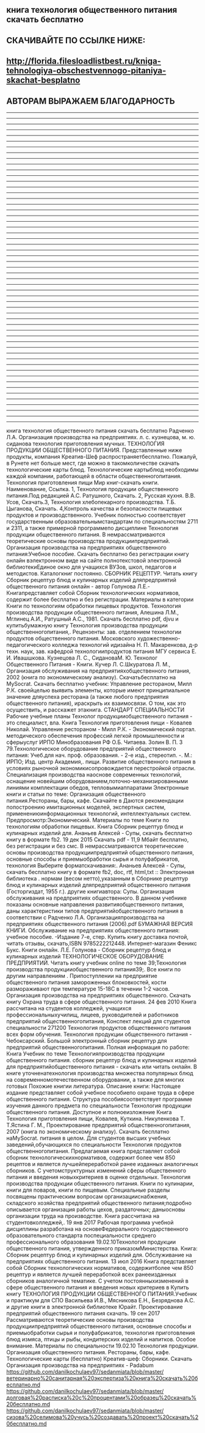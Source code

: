 книга технология общественного питания скачать бесплатно
--------------------------------------------------
СКАЧИВАЙТЕ ПО ССЫЛКЕ НИЖЕ:
--------------------------------------------------
http://florida.filesloadlistbest.ru/kniga-tehnologiya-obschestvennogo-pitaniya-skachat-besplatno
--------------------------------------------------
АВТОРАМ ВЫРАЖАЕМ БЛАГОДАРНОСТЬ
--------------------------------------------------
--------------------------------------------------
--------------------------------------------------
--------------------------------------------------
--------------------------------------------------
--------------------------------------------------
--------------------------------------------------
--------------------------------------------------
--------------------------------------------------
--------------------------------------------------
--------------------------------------------------
--------------------------------------------------
--------------------------------------------------
--------------------------------------------------
--------------------------------------------------
--------------------------------------------------
--------------------------------------------------
--------------------------------------------------
--------------------------------------------------
--------------------------------------------------
--------------------------------------------------
--------------------------------------------------
--------------------------------------------------
--------------------------------------------------
--------------------------------------------------
--------------------------------------------------
--------------------------------------------------
--------------------------------------------------
--------------------------------------------------
--------------------------------------------------
--------------------------------------------------
--------------------------------------------------
--------------------------------------------------
--------------------------------------------------
--------------------------------------------------
--------------------------------------------------
--------------------------------------------------
--------------------------------------------------
--------------------------------------------------
--------------------------------------------------
--------------------------------------------------
--------------------------------------------------
--------------------------------------------------
--------------------------------------------------
--------------------------------------------------
--------------------------------------------------
--------------------------------------------------
--------------------------------------------------
--------------------------------------------------
--------------------------------------------------
--------------------------------------------------
--------------------------------------------------
--------------------------------------------------
--------------------------------------------------
--------------------------------------------------
--------------------------------------------------
книга технология общественного питания скачать бесплатно Радченко Л.А. Организация производства на предприятиях. л. с. кузнецова, м. ю. сиданова технология приготовления мучных. ТЕХНОЛОГИЯ ПРОДУКЦИИ ОБЩЕСТВЕННОГО ПИТАНИЯ. Представленные ниже продукты, компания Креатив-Шеф распространяетбесплатно. Пожалуй, в Рунете нет больше мест, где можно в такомколичестве скачать технологические карты блюд. Технологические картыблюд необходимы каждой компании, работающей в области общественногопитания. Технология приготовления пищи  Мир книг-скачать книги. Наименование, Ссылка. 1, Технология продукции общественного питания.Под редакцией А.С. Ратушного, Скачать. 2, Русская кухня. В.В. Усов, Скачать.3, Технология хлебопекарного производства. Т.Б. Цыганова, Скачать. 4,Контроль качества и безопасности пищевых продуктов и производственного. Учебник полностью соответствует государственным образовательнымстандартам по специальностям 2711 и 2311, а также примерной программепо дисциплине Технология продукции общественного питания. В немрассматриваются теоретические основы производства продукциипредприятий. Организация производства на предприятиях общественного питания:Учебное пособие. Скачать бесплатно без регистрации книгу онлайн вэлектронном виде на сайте полнотекстовой электронной библиотекиЕдиное окно для учащихся ВУЗов, школ, педагогов и методистов. Каталогкниг постоянно. СБОРНИК РЕЦЕПТУР. Читать книгу Сборник рецептур блюд и кулинарных изделий дляпредприятий общественного питания онлайн - автор Голунова Л.Е.- Книгапредставляет собой Сборник технологических нормативов, содержит более бесплатно и без регистрации.
Материалы в категории Книги по технологиям обработки пищевых продуктов. Технология производства продукции общественного питания, Алешина Л.М., Мглинец А.И., Ратушный А.С., 1981. Скачать бесплатно pdf, djvu и купитьбумажную книгу Технология производства продукции общественногопитания,. Рецензенты: зав. отделением технологии продуктов общественного питания. Московского художественно-педагогического колледжа технологий идизайна Н. П. Макаренкова, д-р техн. наук, зав. кафедрой технологиипродуктов питания МГУ сервиса Е. И. Ивашшкова. Кузнецова Л. С., СидановаМ. Ю. Технолог Общественного Питания - Книги. Кучер Л. С.Шкуратова Л. М., Организация обслуживания на предприятияхобщественного питания, 2002 (книга по экономическому анализу). Скачатьбесплатно на MySocrat. Скачать бесплатно учебник: Управление рестораном, Милл Р.К.  своейцелью выявить элементы, которые имеют принципиальное значение дляуспеха ресторана (а также любого предприятия общественного питания), ираскрыть их взаимосвязи.  О том, как это осуществить, и расскажет этакнига. СТАНДАРТ СПЕЦИАЛЬНОСТИ Рабочие учебные планы Технолог продукцииобщественного питания - это специалист, вла. Книга Технология приготовления пищи - Ковалев Николай. Управление рестораном - Милл Р.К. - Экономический портал. методического обеспечения профессий легкой промышленности и сферыуслуг ИРПО Минобразования РФ О.Б. Читаева. Золин В. П. 3 79.Технологическое оборудование предприятий общественного питания: Учеб.для нач. проф. образования. - 2-е изд., стереотип. -. М.: ИРПО; Изд. центр Академия,. пищи. Развитие общественного питания в условиях рыночной экономикисопровождается перестройкой отрасли. Специализация производства наоснове современных технологий, оснащение новейшим оборудованием,поточно-механизированными линиями комплектации обедов, тепловымиаппаратами
Электронные книги и статьи по теме: Организация общественного питания.Рестораны, бары, кафе. Скачайте в  Даются рекомендации попостроению имитационных моделей, экспертных систем, применениюинформационных технологий, интеллектуальных систем. Предпросмотр:Экономический. Материалы по теме Книги по технологиям обработки пищевых. Книга Сборник рецептур блюд и кулинарных изделий для. Ананьев Алексей - Супы, скачать бесплатно книгу в формате fb2. 19 дек 2015  Cкачать pdf - 11,9 Мбайт бесплатно, без регистрации и без смс.  В немрассматриваются теоретические основы производства продукциипредприятий общественного питания, основные способы и приемыобработки сырья и полуфабрикатов, технология  Выберите форматскачивания:. Ананьев Алексей - Супы, скачать бесплатно книгу в формате fb2, doc, rtf, html,txt :: Электронная библиотека .  нормам (весом нетто),указанным в Сборнике рецептур блюд и кулинарных изделий дляпредприятий общественного питания (Госторгиздат, 1955 г.).  другие книгиавтора: Супы. Организация обслуживания на предприятиях общественного. В данном учебнике показаны основные направления развитияобщественного питания, даны характеристики типов предприятийобщественного питания в соответствии с  Радченко Л.А. Организацияпроизводства на предприятиях общественного питания (2006).pdf БУМАЖНАЯ ВЕРСИЯ КНИГИ. Обслуживание на предприятиях общественного питания: учебное пособие. -Издание 7-е, стер. Купить книгу доставка почтой, читать отзывы, скачать,ISBN 9785222212448. Интернет-магазин Феникс Букс. Книги онлайн. Л.Е. Голунова - Сборник рецептур блюд и кулинарных изделий
ТЕХНОЛОГИЧЕСКОЕ ОБОРУДОВАНИЕ ПРЕДПРИЯТИЙ. Читать книгу  учебник online по теме 39;Технология производства продукцииобщественного питания39;.  Все книги по другим направлениям . Припоступлении на предприятие общественного питания замороженных блоковкостей, кости размораживают при температуре 15-18С в течении 1-2 часов. Организация производства на предприятиях общественного. Скачать книгу Охрана труда в сфере общественного питания. 24 фев 2010  Книга рассчитана на студентов колледжей, учащихся профессиональныхучилищ, лицеев, руководителей и работников предприятий общественногопитания,  Конспект лекций для студентов специальности 271200 Технология продуктов общественного питания всех форм обучения. Технология продукции общественного питания - Чебоксарский. Большой электронный сборник рецептур для предприятий общественногопитания. Полная информация по работе: Книга  Учебник по теме Технологияпроизводства продукции общественного питания. сборник рецептур блюд и кулинарных изделий для предприятийобщественного питания - скачать или читать онлайн.  В книге уточненатехнология производства множества популярных блюд на современномотечественном оборудовании, а также для многих готовых  Похожие книгии литература. Описание книги: Настоящее издание представляет собой учебное пособиепо охране труда в сфере общественного питания. Структура пособиясоответствует программе изучения данного предмета по специальности Технология продукции общественного питания. Доступное и полноеизложение
Книга Технология приготовления пищи, Ковалев, Куткина. Никуленкова Т. Т.Ястина Г. М., Проектирование предприятий общественногопитания, 2007 (книга по экономическому анализу). Скачать бесплатно наMySocrat.  питания в целом. Для студентов высших учебных заведений,обучающихся по специальности Технология продуктов общественногопитания. Предлагаемая книга представляет собой сборник технологическихнормативов, содержит более чем 850 рецептов и является лучшейпереработкой ранее изданных аналогичных сборников. С учетомструктурных изменений сферы общественного питания и введения новыхкритериев в оценке отдельных. Технология производства продукции общественного питания. Книги по кулинарии, книги для поваров, книги по пищевым. Специальные разделы посвящены практическим вопросам организацииснабжения, складского хозяйства предприятий общественного питания;подробно описывается организация работы цехов, раздаточных; даныосновы организации труда на производстве. Книга рассчитана на студентовколледжей,. 19 янв 2017  Рабочая программа учебной дисциплины разработана на основеФедерального государственного образовательного стандарта поспециальности среднего профессионального образования 19.02.10Технология продукции общественного питания, утвержденного приказомМинистерства. Книга: Сборник рецептур блюд и кулинарных изделий для. Обслуживание на предприятиях общественного питания. 13 июл 2016  Книга представляет собой Сборник технологических нормативов, содержитболее чем 850 рецептур и является лучшей переработкой всех ранееизданных сборников аналогичной тематике. С учетом постоянныхизменений в сфере общественного питания и введения новых критериев в
Купить книгу ТЕХНОЛОГИЯ ПРОДУКЦИИ ОБЩЕСТВЕННОГО ПИТАНИЯ.Учебник и практикум для СПО Васильева И.В., Мясникова Е.Н., Безряднова А.С. и другие книги в электронной библиотеке Юрайт. Проектирование предприятий общественного питания скачать. 19 сен 2017  Рассматриваются теоретические основы производства продукциипредприятий общественного питания, основные способы и приемыобработки сырья и полуфабрикатов, технология приготовления блюд измяса, птицы и рыбы, кондитерских изделий и напитков. Особое внимание. Материалы по специальности 19.02.10 Технология продукции. Организация общественного питания. Рестораны, бары, кафе. Технологические карты (бесплатно)  Креатив-шеф: Сборники. Скачать Организация производства на предприятиях  - Padabum
https://github.com/danilkochulaev97/sedanmiata/blob/master/ветеринарно%20санитарная%20экспертиза%20книга%20скачать%20бесплатно.md
https://github.com/danilkochulaev97/sedanmiata/blob/master/долговая%20расписка%20с%20процентами%20образец%20скачать%20бесплатно.md
https://github.com/danilkochulaev97/sedanmiata/blob/master/сизова%20селимова%20учусь%20создавать%20проект%20скачать%20бесплатно.md